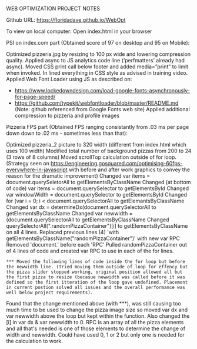 WEB OPTIMIZATION PROJECT NOTES

Github URL: https://floridadave.github.io/WebOpt

To view on local computer: Open index.html in your browser

PSI on index.com part (Obtained score of 97 on desktop and 95 on Mobile):

Optimized pizzeria.jpg by resizing to 100 px wide and lowering compression quality. 
Applied async to JS analytics code line (‘perfmatters’   already had async).
Moved CSS print call below footer and added media=”print” to limit when invoked.
In lined everything in CSS style as advised in training video. 
Applied Web Font Loader using JS as described on:
- https://www.lockedowndesign.com/load-google-fonts-asynchronously-for-page-speed/
- https://github.com/typekit/webfontloader/blob/master/README.md 
(Note: github referenced from Google Fonts web site)
Applied additional compression to pizzeria and profile images

Pizzeria FPS part (Obtained FPS ranging consistantly from .03 ms per page down down to .02 ms - sometimes less than that):

Optimized pizzeria_2 picture to 320 width (different from index.html which uses 100 width)
Modified total number of background pizzas from 200 to 24 (3 rows of 8 columns) 
Moved scrollTop calculation outside of for loop. (Strategy seen on https://engineering.gosquared.com/optimising-60fps-everywhere-in-javascript  with before and after work graphics to convey the reason for the dramatic improvement)
Changed var items = document.querySeletorAll to getElementsByClassName
Changed (at bottom of code) var items = document.querySelector to getElementsById
Changed var windowWidth = document.querySelector to getElementsById
Changed for (var i = 0; i < document.querySelectorAll to getElemantsByClassName
Changed var dx = determineDx(document.querySelectorAll to getElementsByClassName
Changed var newwidth = (document.querySelectorAll to getElementsByClassName
Changed querySelectorAll(".randomPizzaContainer")[i] to getElementsByClassName on all 4 lines.
Replaced previous lines (4) 'with getElementsByClassName("randomPizzaContainer")' with new var RPC
Removed 'document.' before each 'RPC'
Pulled randomPizzaContainer out of 4 lines of code and created var RPC to use in each of the for lines.

	*** Moved the following lines of code inside the for loop but before the newwidth line. (Tried moving them outside of loop for effency but the pizza slider stopped working, original position allowed all but the first pizza to resize (becasue newwidth was called before it was defined so the first itteration of the loop gave undefined. Placement in current postion solved all issues and the overall performance was well below project requirements).

Found that the change mentioned above (with ***), was still causing too much time to be used to change the pizza image size so moved var dx and var newwidth above the loop but kept within the function. Also changed the [i] in var dx & var newwidth to 0. RPC is an array of all the pizza elements and all that's needed is one of those elements to determine the change of width and newwidth. Could have used 0, 1 or 2 but only one is needed for the calculation to work. 


